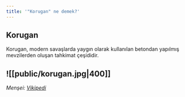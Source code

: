 ```yaml
---
title: '"Korugan" ne demek?'
---
```


## Korugan
Korugan, modern savaşlarda yaygın olarak kullanılan betondan yapılmış mevzilerden oluşan tahkimat çeşididir.

![[public/korugan.jpg|400]]
---
*Menşei: [Vikipedi](https://tr.wikipedia.org/wiki/Korugan)*